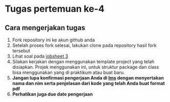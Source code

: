 # Tugas pertemuan ke-4

## Cara mengerjakan tugas

1. Fork repository ini ke akun github anda
2. Setelah proses fork selesai, lakukan clone pada repository hasil fork tersebut
3. Lihat soal pada [jobsheet 3](http://jaringan.sinaungoding.com/04/jobsheet04.html)
4. Silakan kerjakan dengan menggunakan template project yang telah disiapkan. Projek menggunakan ini, untuk struktur package dan class bisa menggunakan yang di praktikum atau buat baru.
5. **Jangan lupa konfirmasi pengerjaan Anda di [lms](http://lms.jti.polinema.ac.id) dengan menyertakan nama dan nim serta penjelasan dari kode yang telah Anda buat format pdf**
6. **Perhatikan juga due date pengerjaan**
